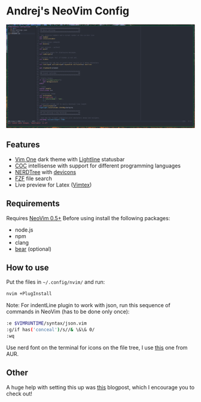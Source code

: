 # Andrej's NeoVim Config

![alt text](./screenshot.jpg)

## Features

- [Vim One](https://github.com/rakr/vim-one) dark theme with [Lightline](https://github.com/itchyny/lightline.vim) statusbar
- [COC](https://github.com/neoclide/coc.nvim) intellisense with support for different programming languages
- [NERDTree](https://github.com/preservim/nerdtree) with [devicons](https://github.com/ryanoasis/vim-devicons)
- [FZF](https://github.com/junegunn/fzf.vim) file search
- Live preview for Latex ([Vimtex](https://github.com/lervag/vimtex))

## Requirements

Requires [NeoVim 0.5+](https://aur.archlinux.org/packages/neovim-git/)
Before using install the following packages:

- node.js
- npm
- clang
- [bear](https://github.com/rizsotto/Bear) (optional)

## How to use

Put the files in `~/.config/nvim/` and run:

```bash
nvim +PlugInstall
```

Note:
For indentLine plugin to work with json, run this sequence of commands in NeoVim (has to be done only once):

```bash
:e $VIMRUNTIME/syntax/json.vim
:g/if has('conceal')/s//& \&\& 0/
:wq
```

Use nerd font on the terminal for icons on the file tree, I use [this](https://aur.archlinux.org/packages/nerd-fonts-ubuntu-mono/) one from AUR.

## Other

A huge help with setting this up was [this](https://medium.com/better-programming/setting-up-neovim-for-web-development-in-2020-d800de3efacd) blogpost, which I encourage you to check out!
